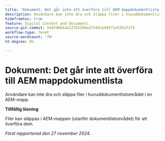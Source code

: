 ```yaml
---
title: 'Dokument: Det går inte att överföra till AEM mappdokumentlista'
description: Användare kan inte dra och släppa filer i huvuddokumentlistområdet i en AEM-mapp.
hidefromtoc: true
feature: Digital Content and Documents
source-git-commit: 54d74864ab127b5368a37340cb99571e5261f2f5
workflow-type: tm+mt
source-wordcount: '70'
ht-degree: 0%

---
```


# Dokument: Det går inte att överföra till AEM mappdokumentlista

Användare kan inte dra och släppa filer i huvuddokumentlistområdet i en AEM-mapp.

**Tillfällig lösning**

Filer kan släppas i AEM-mappen (utanför dokumentlistområdet) för att överföra dem.

_Först rapporterad den 27 november 2024._
